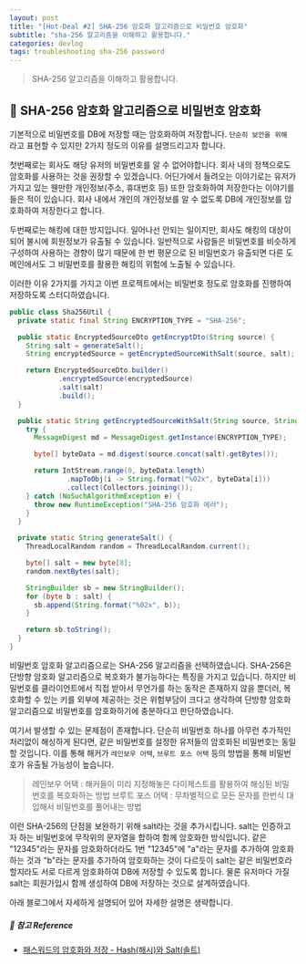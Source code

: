 ```yaml
---
layout: post
title: "[Hot-Deal #2] SHA-256 암호화 알고리즘으로 비밀번호 암호화"
subtitle: "sha-256 알고리즘을 이해하고 활용합니다."
categories: devlog
tags: troubleshooting sha-256 password
---
```


> SHA-256 알고리즘을 이해하고 활용합니다.

<!--more-->

## 🌱 SHA-256 암호화 알고리즘으로 비밀번호 암호화

기본적으로 비밀번호를 DB에 저장할 때는 암호화하여 저장합니다. `단순히 보안을 위해` 라고 표현할 수 있지만 2가지 정도의 이유를 설명드리고자 합니다.

첫번째로는 회사도 해당 유저의 비밀번호를 알 수 없어야합니다. 회사 내의 정책으로도 암호화를 사용하는 것을 권장할 수 있겠습니다. 어딘가에서 들려오는 이야기로는 유저가 가지고 있는 웬만한 
개인정보(주소, 휴대번호 등) 또한 암호화하여 저장한다는 이야기를 들은 적이 있습니다. 회사 내에서 개인의 개인정보를 알 수 없도록 DB에 개인정보를 암호화하여 저장한다고 합니다.

두번째로는 해킹에 대한 방지입니다. 일어나선 안되는 일이지만, 회사도 해킹의 대상이 되어 불시에 회원정보가 유출될 수 있습니다. 일반적으로 사람들은 비밀번호를 비슷하게 구성하여 사용하는 경향이 
많기 때문에 한 번 평문으로 된 비밀번호가 유출되면 다른 도메인에서도 그 비밀번호를 활용한 해킹의 위험에 노출될 수 있습니다.

이러한 이유 2가지를 가지고 이번 프로젝트에서는 비밀번호 정도로 암호화를 진행하여 저장하도록 스터디하였습니다.

```java
public class Sha256Util {
  private static final String ENCRYPTION_TYPE = "SHA-256";

  public static EncryptedSourceDto getEncryptDto(String source) {
    String salt = generateSalt();
    String encryptedSource = getEncryptedSourceWithSalt(source, salt);

    return EncryptedSourceDto.builder()
            .encryptedSource(encryptedSource)
            .salt(salt)
            .build();
  }

  public static String getEncryptedSourceWithSalt(String source, String salt) {
    try {
      MessageDigest md = MessageDigest.getInstance(ENCRYPTION_TYPE);

      byte[] byteData = md.digest(source.concat(salt).getBytes());

      return IntStream.range(0, byteData.length)
              .mapToObj(i -> String.format("%02x", byteData[i]))
              .collect(Collectors.joining());
    } catch (NoSuchAlgorithmException e) {
      throw new RuntimeException("SHA-256 암호화 에러");
    }
  }

  private static String generateSalt() {
    ThreadLocalRandom random = ThreadLocalRandom.current();

    byte[] salt = new byte[8];
    random.nextBytes(salt);

    StringBuilder sb = new StringBuilder();
    for (byte b : salt) {
      sb.append(String.format("%02x", b));
    }

    return sb.toString();
  }
}

```

비밀번호 암호화 알고리즘으로는 SHA-256 알고리즘을 선택하였습니다. SHA-256은 단방향 암호화 알고리즘으로 복호화가 불가능하다는 특징을 가지고 있습니다. 
하지만 비밀번호를 클라이언트에서 직접 받아서 무언가를 하는 동작은 존재하지 않을 뿐더러, 복호화할 수 있는 키를 외부에 제공하는 것은 위험부담이 크다고 생각하여 
단방향 암호화 알고리즘으로 비밀번호를 암호화하기에 충분하다고 판단하였습니다.

여기서 발생할 수 있는 문제점이 존재합니다. 단순히 비밀번호 하나를 아무런 추가적인 처리없이 해싱하게 된다면, 같은 비밀번호를 설정한 유저들의 암호화된 비밀번호는 
동일할 것입니다. 이를 통해 해커가 `레인보우 어택`, `브루트 포스 어택` 등의 방법을 통해 비밀번호가 유출될 가능성이 높습니다.

> 레인보우 어택 : 해커들이 미리 지정해놓은 다이제스트를 활용하여 해싱된 비밀번호를 복호화하는 방법
> 브루트 포스 어택 : 무차별적으로 모든 문자를 한번식 대입해서 비밀번호를 풀어내는 방법

이런 SHA-256의 단점을 보완하기 위해 salt라는 것을 추가시킵니다. salt는 인증하고자 하는 비밀번호에 무작위의 문자열을 합하여 함께 암호화한 방식입니다. 
같은 "12345"라는 문자를 암호화하더라도 1번 "12345"에 "a"라는 문자를 추가하여 암호화하는 것과 "b"라는 문자를 추가하여 암호화하는 것이 다르듯이 salt는 
같은 비밀번호라할지라도 서로 다르게 암호화하여 DB에 저장할 수 있도록 합니다. 물론 유저마다 가질 salt는 회원가입시 함께 생성하여 DB에 저장하는 것으로 설계하였습니다.

아래 블로그에서 자세하게 설명되어 있어 자세한 설명은 생략합니다.

##### 🧾 참고 Reference
- [패스워드의 암호화와 저장 - Hash(해시)와 Salt(솔트)](https://st-lab.tistory.com/100)
